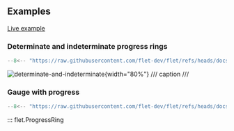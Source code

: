 ## Examples

[Live example](https://flet-controls-gallery.fly.dev/displays/progressring)

### Determinate and indeterminate progress rings

```python
--8<-- "https://raw.githubusercontent.com/flet-dev/flet/refs/heads/docs/fix-links/sdk/python/examples/controls/progress-ring/determinate-and-indeterminate.py"
```

![determinate-and-indeterminate](https://raw.githubusercontent.com/flet-dev/flet/docs/fix-links/sdk/python/examples/controls/progress-ring/media/determinate-and-indeterminate.gif){width="80%"}
/// caption
///

### Gauge with progress

```python
--8<-- "https://raw.githubusercontent.com/flet-dev/flet/refs/heads/docs/fix-links/sdk/python/examples/controls/progress-ring/gauge-with-progress.py"
```



::: flet.ProgressRing
